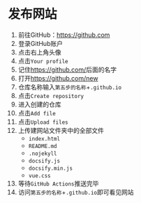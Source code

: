 # 发布网站

1. 前往GitHub：<https://github.com>
2. 登录GitHub账户
3. 点击右上角头像
4. 点击```Your profile```
5. 记住<https://github.com/>后面的名字
6. 打开<https://github.com/new>
7. 仓库名称输入```第五步的名称```+```.github.io```
8. 点击```Create repository```
9. 进入创建的仓库
10. 点击```Add file```
11. 点击```Upload files```
12. 上传建网站文件夹中的全部文件
    - ```index.html```
    - ```README.md```
    - ```.nojekyll```
    - ```docsify.js```
    - ```docsify.min.js```
    - ```vue.css```
13. 等待```GitHub Actions```推送完毕
14. 访问```第五步的名称```+```.github.io```即可看见网站